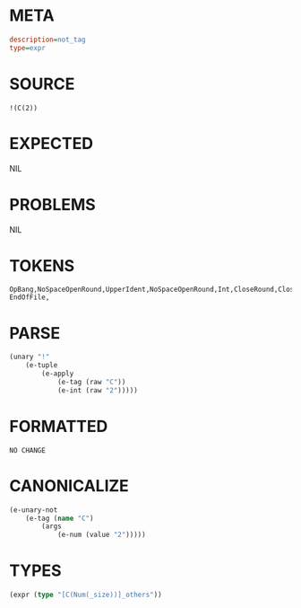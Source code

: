 # META
~~~ini
description=not_tag
type=expr
~~~
# SOURCE
~~~roc
!(C(2))
~~~
# EXPECTED
NIL
# PROBLEMS
NIL
# TOKENS
~~~zig
OpBang,NoSpaceOpenRound,UpperIdent,NoSpaceOpenRound,Int,CloseRound,CloseRound,
EndOfFile,
~~~
# PARSE
~~~clojure
(unary "!"
	(e-tuple
		(e-apply
			(e-tag (raw "C"))
			(e-int (raw "2")))))
~~~
# FORMATTED
~~~roc
NO CHANGE
~~~
# CANONICALIZE
~~~clojure
(e-unary-not
	(e-tag (name "C")
		(args
			(e-num (value "2")))))
~~~
# TYPES
~~~clojure
(expr (type "[C(Num(_size))]_others"))
~~~
